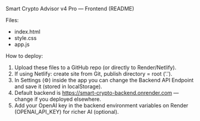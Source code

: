 Smart Crypto Advisor v4 Pro — Frontend (README)

Files:
- index.html
- style.css
- app.js

How to deploy:
1. Upload these files to a GitHub repo (or directly to Render/Netlify).
2. If using Netlify: create site from Git, publish directory = root ('.').
3. In Settings (⚙) inside the app you can change the Backend API Endpoint and save it (stored in localStorage).
4. Default backend is https://smart-crypto-backend.onrender.com — change if you deployed elsewhere.
5. Add your OpenAI key in the backend environment variables on Render (OPENAI_API_KEY) for richer AI (optional).
